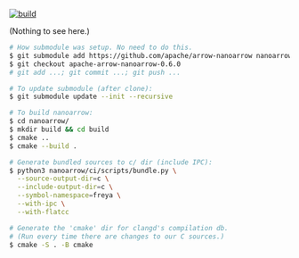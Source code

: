 [![build](https://github.com/flowerinthenight/freya/actions/workflows/main.yml/badge.svg)](https://github.com/flowerinthenight/freya/actions/workflows/main.yml)

(Nothing to see here.)

``` sh
# How submodule was setup. No need to do this.
$ git submodule add https://github.com/apache/arrow-nanoarrow nanoarrow
$ git checkout apache-arrow-nanoarrow-0.6.0
# git add ...; git commit ...; git push ...

# To update submodule (after clone):
$ git submodule update --init --recursive

# To build nanoarrow:
$ cd nanoarrow/
$ mkdir build && cd build
$ cmake ..
$ cmake --build .

# Generate bundled sources to c/ dir (include IPC):
$ python3 nanoarrow/ci/scripts/bundle.py \
  --source-output-dir=c \
  --include-output-dir=c \
  --symbol-namespace=freya \
  --with-ipc \
  --with-flatcc

# Generate the 'cmake' dir for clangd's compilation db.
# (Run every time there are changes to our C sources.)
$ cmake -S . -B cmake
```
